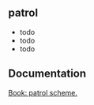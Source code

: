 ## patrol

- todo <br/>
- todo <br/>
- todo <br/>

## Documentation

[Book: patrol scheme.](https://xray-forge.github.io/stalker-xrf-book/script_engine/schemes/patrol.html)
